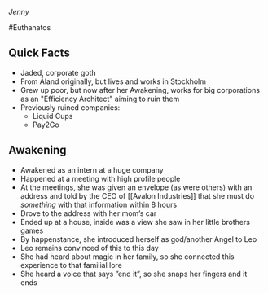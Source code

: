 _Jenny_

#Euthanatos

## Quick Facts

- Jaded, corporate goth
- From Åland originally, but lives and works in Stockholm
- Grew up poor, but now after her Awakening, works for big corporations as an "Efficiency Architect" aiming to ruin them
- Previously ruined companies:
	- Liquid Cups
	- Pay2Go

## Awakening

- Awakened as an intern at a huge company 
- Happened at a meeting with high profile people
- At the meetings, she was given an envelope (as were others) with an address and told by the CEO of [[Avalon Industries]] that she must do _something_ with that information within 8 hours
- Drove to the address with her mom’s car
- Ended up at a house, inside was a view she saw in her little brothers games
- By happenstance, she introduced herself as god/another Angel to Leo
- Leo remains convinced of this to this day
- She had heard about magic in her family, so she connected this experience to that familial lore
- She heard a voice that says ”end it”, so she snaps her fingers and it ends